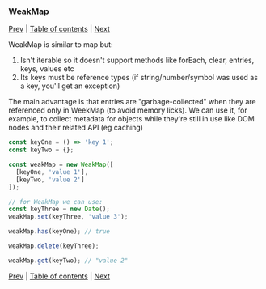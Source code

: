 ### WeakMap

[Prev](14-Maps.md) | [Table of contents](https://github.com/gadyonysh/es2015-presentation#ecmascript-2015) | [Next](16-Set.md)

WeakMap is similar to map but:

1. Isn't iterable so it doesn't support methods like forEach, clear, entries, keys, values etc
2. Its keys must be reference types (if string/number/symbol was used as a key, you'll get an exception)

The main advantage is that entries are "garbage-collected" when they are referenced only in WeekMap (to avoid memory licks).
We can use it, for example, to collect metadata for objects while they're still in use like DOM nodes and their related API (eg caching)

```js
const keyOne = () => 'key 1';
const keyTwo = {};

const weakMap = new WeakMap([
  [keyOne, 'value 1'],
  [keyTwo, 'value 2']
]);

// for WeakMap we can use:
const keyThree = new Date();
weakMap.set(keyThree, 'value 3');

weakMap.has(keyOne); // true

weakMap.delete(keyThree);

weakMap.get(keyTwo); // "value 2"
```

[Prev](14-Maps.md) | [Table of contents](https://github.com/gadyonysh/es2015-presentation#ecmascript-2015) | [Next](16-Set.md)